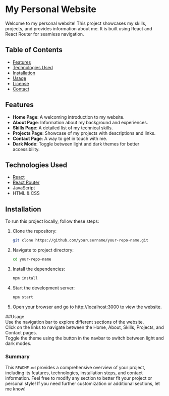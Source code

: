 # My Personal Website

Welcome to my personal website! This project showcases my skills, projects, and provides information about me. It is built using React and React Router for seamless navigation.

## Table of Contents

- [Features](#features)
- [Technologies Used](#technologies-used)
- [Installation](#installation)
- [Usage](#usage)
- [License](#license)
- [Contact](#contact)

## Features

- **Home Page**: A welcoming introduction to my website.
- **About Page**: Information about my background and experiences.
- **Skills Page**: A detailed list of my technical skills.
- **Projects Page**: Showcase of my projects with descriptions and links.
- **Contact Page**: A way to get in touch with me.
- **Dark Mode**: Toggle between light and dark themes for better accessibility.

## Technologies Used

- [React](https://reactjs.org/)
- [React Router](https://reactrouter.com/)
- JavaScript
- HTML & CSS

## Installation

To run this project locally, follow these steps:

1. Clone the repository:
   ```bash
   git clone https://github.com/yourusername/your-repo-name.git
   ```
2. Navigate to project directory:
   ```bash
   cd your-repo-name
   ```
3. Install the dependencies:
   ```bash
   npm install
   ```
4. Start the development server:
   ```bash
   npm start
   ```
5. Open your browser and go to http://localhost:3000 to view the website.  

##Usage  
Use the navigation bar to explore different sections of the website.  
Click on the links to navigate between the Home, About, Skills, Projects, and Contact pages.  
Toggle the theme using the button in the navbar to switch between light and dark modes.  


### Summary

This `README.md` provides a comprehensive overview of your project, including its features, technologies, installation steps, and contact information. Feel free to modify any section to better fit your project or personal style! If you need further customization or additional sections, let me know!
